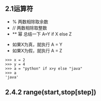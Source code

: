 2.1运算符
---
-  %     两数相除取余数
-  //    两数相除取整数
-  **    幂
总结一下 A=Y if X  else Z
*  如果X为真，就执行 A = Y
*  如果X为假，就执行 A = Z
``` shell
>>> x = 2
>>> y = 4
>>> a = "python" if x>y else "java"
>>> a
'java'
```
2.4.2  range(start,stop[step])
---
